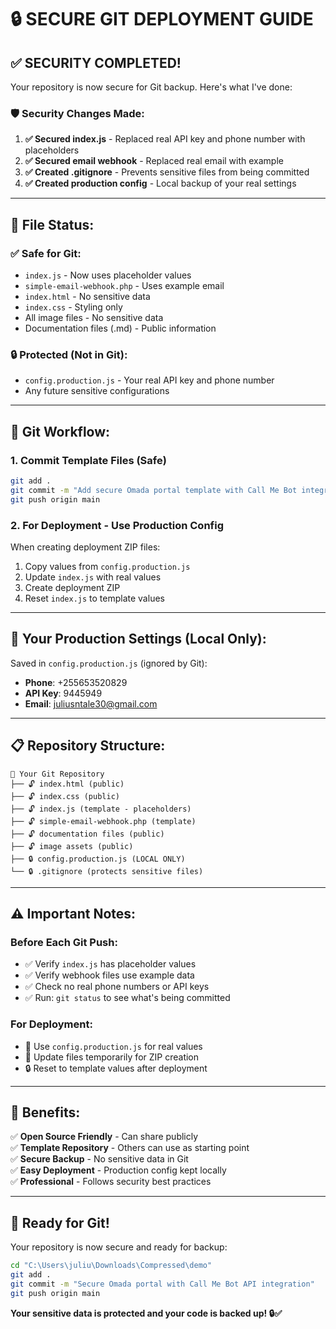 # 🔒 SECURE GIT DEPLOYMENT GUIDE

## ✅ **SECURITY COMPLETED!**

Your repository is now secure for Git backup. Here's what I've done:

### **🛡️ Security Changes Made:**

1. **✅ Secured index.js** - Replaced real API key and phone number with placeholders
2. **✅ Secured email webhook** - Replaced real email with example
3. **✅ Created .gitignore** - Prevents sensitive files from being committed
4. **✅ Created production config** - Local backup of your real settings

---

## 📁 **File Status:**

### **✅ Safe for Git:**
- `index.js` - Now uses placeholder values
- `simple-email-webhook.php` - Uses example email
- `index.html` - No sensitive data
- `index.css` - Styling only
- All image files - No sensitive data
- Documentation files (.md) - Public information

### **🔒 Protected (Not in Git):**
- `config.production.js` - Your real API key and phone number
- Any future sensitive configurations

---

## 🚀 **Git Workflow:**

### **1. Commit Template Files (Safe)**
```bash
git add .
git commit -m "Add secure Omada portal template with Call Me Bot integration"
git push origin main
```

### **2. For Deployment - Use Production Config**
When creating deployment ZIP files:
1. Copy values from `config.production.js`
2. Update `index.js` with real values
3. Create deployment ZIP
4. Reset `index.js` to template values

---

## 🔧 **Your Production Settings (Local Only):**

Saved in `config.production.js` (ignored by Git):
- **Phone**: +255653520829
- **API Key**: 9445949
- **Email**: juliusntale30@gmail.com

---

## 📋 **Repository Structure:**

```
📁 Your Git Repository
├── 🔓 index.html (public)
├── 🔓 index.css (public)
├── 🔓 index.js (template - placeholders)
├── 🔓 simple-email-webhook.php (template)
├── 🔓 documentation files (public)
├── 🔓 image assets (public)
├── 🔒 config.production.js (LOCAL ONLY)
└── 🔒 .gitignore (protects sensitive files)
```

---

## ⚠️ **Important Notes:**

### **Before Each Git Push:**
- ✅ Verify `index.js` has placeholder values
- ✅ Verify webhook files use example data
- ✅ Check no real phone numbers or API keys
- ✅ Run: `git status` to see what's being committed

### **For Deployment:**
- 📂 Use `config.production.js` for real values
- 🔄 Update files temporarily for ZIP creation
- 🔒 Reset to template values after deployment

---

## 🎯 **Benefits:**

✅ **Open Source Friendly** - Can share publicly  
✅ **Template Repository** - Others can use as starting point  
✅ **Secure Backup** - No sensitive data in Git  
✅ **Easy Deployment** - Production config kept locally  
✅ **Professional** - Follows security best practices  

---

## 🚀 **Ready for Git!**

Your repository is now secure and ready for backup:

```bash
cd "C:\Users\juliu\Downloads\Compressed\demo"
git add .
git commit -m "Secure Omada portal with Call Me Bot API integration"
git push origin main
```

**Your sensitive data is protected and your code is backed up! 🔒✅**
